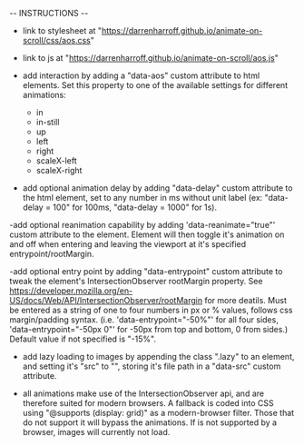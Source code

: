 -- INSTRUCTIONS --

- link to stylesheet at "https://darrenharroff.github.io/animate-on-scroll/css/aos.css"

- link to js at "https://darrenharroff.github.io/animate-on-scroll/aos.js"

- add interaction by adding a "data-aos" custom attribute to html elements. Set this property to one of the available settings for different animations:

  - in
  - in-still
  - up
  - left
  - right
  - scaleX-left
  - scaleX-right

- add optional animation delay by adding "data-delay" custom attribute to the html element, set to any number in ms without unit label (ex: "data-delay = 100" for 100ms, "data-delay = 1000" for 1s).

-add optional reanimation capability by adding 'data-reanimate="true"' custom attribute to the element. Element will then toggle it's animation on and off when entering and leaving the viewport at it's specified entrypoint/rootMargin.

-add optional entry point by adding "data-entrypoint" custom attribute to tweak the element's IntersectionObserver rootMargin property. See https://developer.mozilla.org/en-US/docs/Web/API/IntersectionObserver/rootMargin for more deatils. Must be entered as a string of one to four numbers in px or % values, follows css margin/padding syntax. (i.e. 'data-entrypoint="-50%"' for all four sides, 'data-entrypoint="-50px 0"' for -50px from top and bottom, 0 from sides.) Default value if not specified is "-15%".

- add lazy loading to images by appending the class ".lazy" to an element, and setting it's "src" to "", storing it's file path in a "data-src" custom attribute.

* all animations make use of the IntersectionObserver api, and are therefore suited for modern browsers. A fallback is coded into CSS using "@supports (display: grid)" as a modern-browser filter. Those that do not support it will bypass the animations. If is not supported by a browser, images will currently not load.
